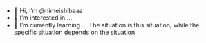 - 👋 Hi, I’m @nimeishibaaa
- 👀 I’m interested in ... 
- 🌱 I’m currently learning ...
The situation is this situation, while the specific situation depends on the situation
